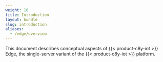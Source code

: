 ```yaml
---
weight: 10
title: Introduction
layout: bundle
slug: introduction
aliases:
  - /edge/overview
---
```


This document describes conceptual aspects of {{< product-c8y-iot >}} Edge, the single-server variant of the {{< product-c8y-iot >}} platform.
